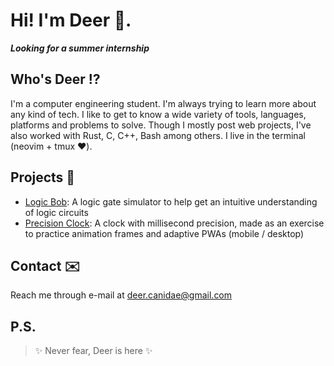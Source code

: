 # Hi! I'm Deer 🦌.

***Looking for a summer internship***

## Who's Deer ⁉️

I'm a computer engineering student. I'm always trying to learn more about any kind of tech.
I like to get to know a wide variety of tools, languages, platforms and problems to solve.
Though I mostly post web projects, I've also worked with Rust, C, C++, Bash among others.
I live in the terminal (neovim + tmux ❤️).

## Projects 🚧

- [Logic Bob](https://logicbob.pages.dev/): A logic gate simulator to help get an intuitive understanding of logic circuits
- [Precision Clock](https://precision-clock.pages.dev/): A clock with millisecond precision, made as  an exercise to practice animation frames and adaptive PWAs (mobile / desktop)

## Contact ✉️

Reach me through e-mail at [deer.canidae@gmail.com](mailto:deer.canidae@gmail.com)

## P.S.

> ✨ Never fear, Deer is here ✨
